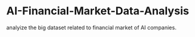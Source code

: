 # AI-Financial-Market-Data-Analysis

analyize the big dataset related to financial market of AI companies. 
